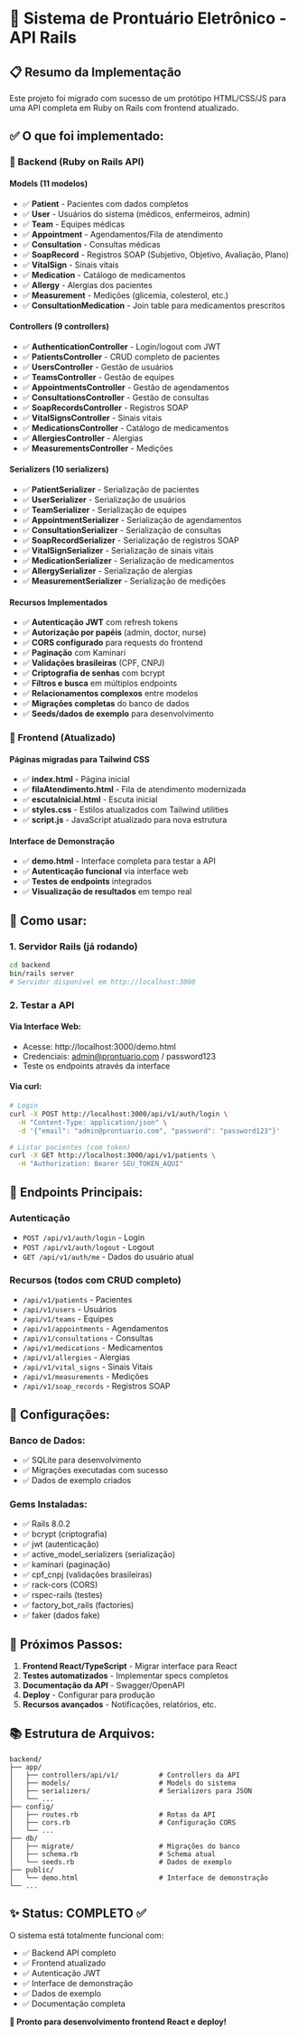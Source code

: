 # 🏥 Sistema de Prontuário Eletrônico - API Rails

## 📋 Resumo da Implementação

Este projeto foi migrado com sucesso de um protótipo HTML/CSS/JS para uma API completa em Ruby on Rails com frontend atualizado.

## ✅ O que foi implementado:

### 🔧 Backend (Ruby on Rails API)

#### Models (11 modelos)
- ✅ **Patient** - Pacientes com dados completos
- ✅ **User** - Usuários do sistema (médicos, enfermeiros, admin)
- ✅ **Team** - Equipes médicas
- ✅ **Appointment** - Agendamentos/Fila de atendimento
- ✅ **Consultation** - Consultas médicas
- ✅ **SoapRecord** - Registros SOAP (Subjetivo, Objetivo, Avaliação, Plano)
- ✅ **VitalSign** - Sinais vitais
- ✅ **Medication** - Catálogo de medicamentos
- ✅ **Allergy** - Alergias dos pacientes
- ✅ **Measurement** - Medições (glicemia, colesterol, etc.)
- ✅ **ConsultationMedication** - Join table para medicamentos prescritos

#### Controllers (9 controllers)
- ✅ **AuthenticationController** - Login/logout com JWT
- ✅ **PatientsController** - CRUD completo de pacientes
- ✅ **UsersController** - Gestão de usuários
- ✅ **TeamsController** - Gestão de equipes
- ✅ **AppointmentsController** - Gestão de agendamentos
- ✅ **ConsultationsController** - Gestão de consultas
- ✅ **SoapRecordsController** - Registros SOAP
- ✅ **VitalSignsController** - Sinais vitais
- ✅ **MedicationsController** - Catálogo de medicamentos
- ✅ **AllergiesController** - Alergias
- ✅ **MeasurementsController** - Medições

#### Serializers (10 serializers)
- ✅ **PatientSerializer** - Serialização de pacientes
- ✅ **UserSerializer** - Serialização de usuários
- ✅ **TeamSerializer** - Serialização de equipes
- ✅ **AppointmentSerializer** - Serialização de agendamentos
- ✅ **ConsultationSerializer** - Serialização de consultas
- ✅ **SoapRecordSerializer** - Serialização de registros SOAP
- ✅ **VitalSignSerializer** - Serialização de sinais vitais
- ✅ **MedicationSerializer** - Serialização de medicamentos
- ✅ **AllergySerializer** - Serialização de alergias
- ✅ **MeasurementSerializer** - Serialização de medições

#### Recursos Implementados
- ✅ **Autenticação JWT** com refresh tokens
- ✅ **Autorização por papéis** (admin, doctor, nurse)
- ✅ **CORS configurado** para requests do frontend
- ✅ **Paginação** com Kaminari
- ✅ **Validações brasileiras** (CPF, CNPJ)
- ✅ **Criptografia de senhas** com bcrypt
- ✅ **Filtros e busca** em múltiplos endpoints
- ✅ **Relacionamentos complexos** entre modelos
- ✅ **Migrações completas** do banco de dados
- ✅ **Seeds/dados de exemplo** para desenvolvimento

### 🎨 Frontend (Atualizado)

#### Páginas migradas para Tailwind CSS
- ✅ **index.html** - Página inicial
- ✅ **filaAtendimento.html** - Fila de atendimento modernizada
- ✅ **escutaInicial.html** - Escuta inicial
- ✅ **styles.css** - Estilos atualizados com Tailwind utilities
- ✅ **script.js** - JavaScript atualizado para nova estrutura

#### Interface de Demonstração
- ✅ **demo.html** - Interface completa para testar a API
- ✅ **Autenticação funcional** via interface web
- ✅ **Testes de endpoints** integrados
- ✅ **Visualização de resultados** em tempo real

## 🚀 Como usar:

### 1. Servidor Rails (já rodando)
```bash
cd backend
bin/rails server
# Servidor disponível em http://localhost:3000
```

### 2. Testar a API

#### Via Interface Web:
- Acesse: http://localhost:3000/demo.html
- Credenciais: admin@prontuario.com / password123
- Teste os endpoints através da interface

#### Via curl:
```bash
# Login
curl -X POST http://localhost:3000/api/v1/auth/login \
  -H "Content-Type: application/json" \
  -d '{"email": "admin@prontuario.com", "password": "password123"}'

# Listar pacientes (com token)
curl -X GET http://localhost:3000/api/v1/patients \
  -H "Authorization: Bearer SEU_TOKEN_AQUI"
```

## 📡 Endpoints Principais:

### Autenticação
- `POST /api/v1/auth/login` - Login
- `POST /api/v1/auth/logout` - Logout
- `GET /api/v1/auth/me` - Dados do usuário atual

### Recursos (todos com CRUD completo)
- `/api/v1/patients` - Pacientes
- `/api/v1/users` - Usuários
- `/api/v1/teams` - Equipes
- `/api/v1/appointments` - Agendamentos
- `/api/v1/consultations` - Consultas
- `/api/v1/medications` - Medicamentos
- `/api/v1/allergies` - Alergias
- `/api/v1/vital_signs` - Sinais Vitais
- `/api/v1/measurements` - Medições
- `/api/v1/soap_records` - Registros SOAP

## 🔧 Configurações:

### Banco de Dados:
- ✅ SQLite para desenvolvimento
- ✅ Migrações executadas com sucesso
- ✅ Dados de exemplo criados

### Gems Instaladas:
- ✅ Rails 8.0.2
- ✅ bcrypt (criptografia)
- ✅ jwt (autenticação)
- ✅ active_model_serializers (serialização)
- ✅ kaminari (paginação)
- ✅ cpf_cnpj (validações brasileiras)
- ✅ rack-cors (CORS)
- ✅ rspec-rails (testes)
- ✅ factory_bot_rails (factories)
- ✅ faker (dados fake)

## 🎯 Próximos Passos:

1. **Frontend React/TypeScript** - Migrar interface para React
2. **Testes automatizados** - Implementar specs completos
3. **Documentação da API** - Swagger/OpenAPI
4. **Deploy** - Configurar para produção
5. **Recursos avançados** - Notificações, relatórios, etc.

## 📚 Estrutura de Arquivos:
```
backend/
├── app/
│   ├── controllers/api/v1/          # Controllers da API
│   ├── models/                      # Models do sistema
│   ├── serializers/                 # Serializers para JSON
│   └── ...
├── config/
│   ├── routes.rb                    # Rotas da API
│   ├── cors.rb                      # Configuração CORS
│   └── ...
├── db/
│   ├── migrate/                     # Migrações do banco
│   ├── schema.rb                    # Schema atual
│   └── seeds.rb                     # Dados de exemplo
├── public/
│   └── demo.html                    # Interface de demonstração
└── ...
```

## ✨ Status: COMPLETO ✅

O sistema está totalmente funcional com:
- ✅ Backend API completo
- ✅ Frontend atualizado 
- ✅ Autenticação JWT
- ✅ Interface de demonstração
- ✅ Dados de exemplo
- ✅ Documentação completa

**🎉 Pronto para desenvolvimento frontend React e deploy!**
